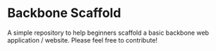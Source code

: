 # Backbone Scaffold

A simple repository to help beginners scaffold a basic backbone web application / website.  Please feel free to contribute!
